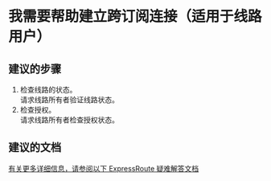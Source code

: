 <properties
    pageTitle="I need help with cross-subscription connectivity (for Circuit User)"
    description="我需要帮助建立跨订阅连接（适用于线路用户）"
    service="microsoft.network"
    resource="expressroutecircuits"
    authors="kasparks"
    displayOrder="6"
    selfHelpType="resource"
    supportTopicIds=""
    resourceTags=""
    productPesIds=""
    cloudEnvironments="public"
/>


# 我需要帮助建立跨订阅连接（适用于线路用户）

## **建议的步骤**
1. 检查线路的状态。<br>
请求线路所有者验证线路状态。
2. 检查授权。<br>
请求线路所有者检查授权状态。

## **建议的文档**
[有关更多详细信息，请参阅以下 ExpressRoute 疑难解答文档](https://azure.microsoft.com/documentation/services/expressroute/)



<!--HONumber=Jun16_HO5-->


